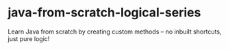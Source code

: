 # java-from-scratch-logical-series
Learn Java from scratch by creating custom methods – no inbuilt shortcuts, just pure logic!
